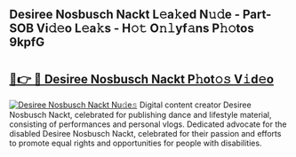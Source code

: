## Desiree Nosbusch Nackt L𝚎a𝚔ed N𝚞𝚍e - Part-SOB Vi𝚍𝚎o L𝚎a𝚔s - H𝚘𝚝 O𝚗𝚕yf𝚊ns P𝚑𝚘tos 9kpfG

# <h2><a href="http://kf2ocx.oniu.top/?m=Desiree+Nosbusch+Nackt">🔗👉 🔴 Desiree Nosbusch Nackt P𝚑ot𝚘𝚜 V𝚒d𝚎o</a></h2>

[![Desiree Nosbusch Nackt Nu𝚍e𝚜](https://i.imgur.com/0qMVB7G.gif)](http://kf2ocx.oniu.top/?m=Desiree+Nosbusch+Nackt)
Digital content creator Desiree Nosbusch Nackt, celebrated for publishing dance and lifestyle material, consisting of performances and personal vlogs. Dedicated advocate for the disabled Desiree Nosbusch Nackt, celebrated for their passion and efforts to promote equal rights and opportunities for people with disabilities.  
